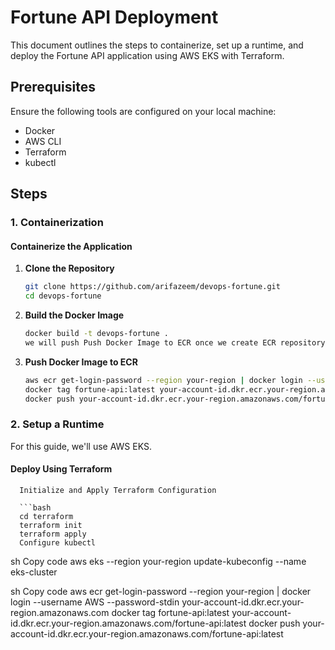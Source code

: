 # Fortune API Deployment

This document outlines the steps to containerize, set up a runtime, and deploy the Fortune API application using AWS EKS with Terraform.

## Prerequisites

Ensure the following tools are configured on your local machine:

- Docker
- AWS CLI
- Terraform
- kubectl

## Steps

### 1. Containerization

#### Containerize the Application

1. **Clone the Repository**

   ```bash
   git clone https://github.com/arifazeem/devops-fortune.git
   cd devops-fortune

2. **Build the Docker Image**

   ```bash
   docker build -t devops-fortune .
   we will push Push Docker Image to ECR once we create ECR repository via terraform script
   
3. **Push Docker Image to ECR**

   ```bash
   aws ecr get-login-password --region your-region | docker login --username AWS --password-stdin your-account-id.dkr.ecr.your-region.amazonaws.com
   docker tag fortune-api:latest your-account-id.dkr.ecr.your-region.amazonaws.com/fortune-api:latest
   docker push your-account-id.dkr.ecr.your-region.amazonaws.com/fortune-api:latest

### 2. Setup a Runtime
For this guide, we'll use AWS EKS.

####   Deploy Using Terraform
      Initialize and Apply Terraform Configuration
      
      ```bash
      cd terraform
      terraform init
      terraform apply
      Configure kubectl

sh
Copy code
aws eks --region your-region update-kubeconfig --name eks-cluster



sh
Copy code
aws ecr get-login-password --region your-region | docker login --username AWS --password-stdin your-account-id.dkr.ecr.your-region.amazonaws.com
docker tag fortune-api:latest your-account-id.dkr.ecr.your-region.amazonaws.com/fortune-api:latest
docker push your-account-id.dkr.ecr.your-region.amazonaws.com/fortune-api:latest

